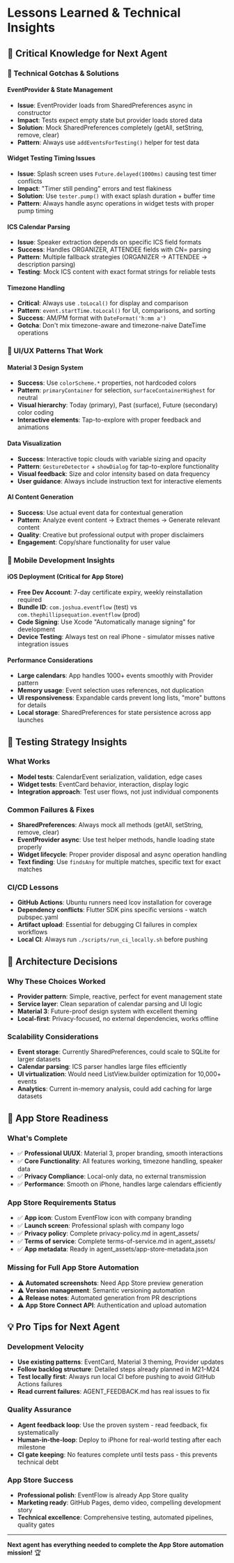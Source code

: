# Lessons Learned & Technical Insights

## 🧠 **Critical Knowledge for Next Agent**

### **🔧 Technical Gotchas & Solutions**

#### **EventProvider & State Management**
- **Issue**: EventProvider loads from SharedPreferences async in constructor
- **Impact**: Tests expect empty state but provider loads stored data
- **Solution**: Mock SharedPreferences completely (getAll, setString, remove, clear)
- **Pattern**: Always use `addEventsForTesting()` helper for test data

#### **Widget Testing Timing Issues**
- **Issue**: Splash screen uses `Future.delayed(1000ms)` causing test timer conflicts
- **Impact**: "Timer still pending" errors and test flakiness
- **Solution**: Use `tester.pump()` with exact splash duration + buffer time
- **Pattern**: Always handle async operations in widget tests with proper pump timing

#### **ICS Calendar Parsing**
- **Issue**: Speaker extraction depends on specific ICS field formats
- **Success**: Handles ORGANIZER, ATTENDEE fields with CN= parsing
- **Pattern**: Multiple fallback strategies (ORGANIZER → ATTENDEE → description parsing)
- **Testing**: Mock ICS content with exact format strings for reliable tests

#### **Timezone Handling**
- **Critical**: Always use `.toLocal()` for display and comparison
- **Pattern**: `event.startTime.toLocal()` for UI, comparisons, and sorting
- **Success**: AM/PM format with `DateFormat('h:mm a')`
- **Gotcha**: Don't mix timezone-aware and timezone-naive DateTime operations

### **🎨 UI/UX Patterns That Work**

#### **Material 3 Design System**
- **Success**: Use `colorScheme.*` properties, not hardcoded colors
- **Pattern**: `primaryContainer` for selection, `surfaceContainerHighest` for neutral
- **Visual hierarchy**: Today (primary), Past (surface), Future (secondary) color coding
- **Interactive elements**: Tap-to-explore with proper feedback and animations

#### **Data Visualization**
- **Success**: Interactive topic clouds with variable sizing and opacity
- **Pattern**: `GestureDetector` + `showDialog` for tap-to-explore functionality
- **Visual feedback**: Size and color intensity based on data frequency
- **User guidance**: Always include instruction text for interactive elements

#### **AI Content Generation**
- **Success**: Use actual event data for contextual generation
- **Pattern**: Analyze event content → Extract themes → Generate relevant content
- **Quality**: Creative but professional output with proper disclaimers
- **Engagement**: Copy/share functionality for user value

### **📱 Mobile Development Insights**

#### **iOS Deployment (Critical for App Store)**
- **Free Dev Account**: 7-day certificate expiry, weekly reinstallation required
- **Bundle ID**: `com.joshua.eventflow` (test) vs `com.thephillipsequation.eventflow` (prod)
- **Code Signing**: Use Xcode "Automatically manage signing" for development
- **Device Testing**: Always test on real iPhone - simulator misses native integration issues

#### **Performance Considerations**
- **Large calendars**: App handles 1000+ events smoothly with Provider pattern
- **Memory usage**: Event selection uses references, not duplication
- **UI responsiveness**: Expandable cards prevent long lists, "more" buttons for details
- **Local storage**: SharedPreferences for state persistence across app launches

## 🧪 **Testing Strategy Insights**

### **What Works**
- **Model tests**: CalendarEvent serialization, validation, edge cases
- **Widget tests**: EventCard behavior, interaction, display logic
- **Integration approach**: Test user flows, not just individual components

### **Common Failures & Fixes**
- **SharedPreferences**: Always mock all methods (getAll, setString, remove, clear)
- **EventProvider async**: Use test helper methods, handle loading state properly  
- **Widget lifecycle**: Proper provider disposal and async operation handling
- **Text finding**: Use `findsAny` for multiple matches, specific text for exact matches

### **CI/CD Lessons**
- **GitHub Actions**: Ubuntu runners need lcov installation for coverage
- **Dependency conflicts**: Flutter SDK pins specific versions - watch pubspec.yaml
- **Artifact upload**: Essential for debugging CI failures in complex workflows
- **Local CI**: Always run `./scripts/run_ci_locally.sh` before pushing

## 🚀 **Architecture Decisions**

### **Why These Choices Worked**
- **Provider pattern**: Simple, reactive, perfect for event management state
- **Service layer**: Clean separation of calendar parsing and UI logic
- **Material 3**: Future-proof design system with excellent theming
- **Local-first**: Privacy-focused, no external dependencies, works offline

### **Scalability Considerations**
- **Event storage**: Currently SharedPreferences, could scale to SQLite for larger datasets
- **Calendar parsing**: ICS parser handles large files efficiently
- **UI virtualization**: Would need ListView.builder optimization for 10,000+ events
- **Analytics**: Current in-memory analysis, could add caching for large datasets

## 🎯 **App Store Readiness**

### **What's Complete**
- ✅ **Professional UI/UX**: Material 3, proper branding, smooth interactions
- ✅ **Core Functionality**: All features working, timezone handling, speaker data
- ✅ **Privacy Compliance**: Local-only data, no external transmission
- ✅ **Performance**: Smooth on iPhone, handles large calendars efficiently

### **App Store Requirements Status**
- ✅ **App icon**: Custom EventFlow icon with company branding
- ✅ **Launch screen**: Professional splash with company logo
- ✅ **Privacy policy**: Complete privacy-policy.md in agent_assets/
- ✅ **Terms of service**: Complete terms-of-service.md in agent_assets/
- ✅ **App metadata**: Ready in agent_assets/app-store-metadata.json

### **Missing for Full App Store Automation**
- ⚠️ **Automated screenshots**: Need App Store preview generation
- ⚠️ **Version management**: Semantic versioning automation
- ⚠️ **Release notes**: Automated generation from PR descriptions
- ⚠️ **App Store Connect API**: Authentication and upload automation

## 💡 **Pro Tips for Next Agent**

### **Development Velocity**
- **Use existing patterns**: EventCard, Material 3 theming, Provider updates
- **Follow backlog structure**: Detailed steps already planned in M21-M24
- **Test locally first**: Always run local CI before pushing to avoid GitHub Actions failures
- **Read current failures**: AGENT_FEEDBACK.md has real issues to fix

### **Quality Assurance**
- **Agent feedback loop**: Use the proven system - read feedback, fix systematically
- **Human-in-the-loop**: Deploy to iPhone for real-world testing after each milestone
- **CI gate keeping**: No features complete until tests pass - this prevents technical debt

### **App Store Success**
- **Professional polish**: EventFlow is already App Store quality
- **Marketing ready**: GitHub Pages, demo video, compelling development story
- **Technical excellence**: Comprehensive testing, automated pipelines, quality gates

---

**Next agent has everything needed to complete the App Store automation mission!** 🏆
